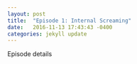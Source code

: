 ```yaml
---
layout: post
title:  "Episode 1: Internal Screaming"
date:   2016-11-13 17:43:43 -0400
categories: jekyll update
---
```

Episode details